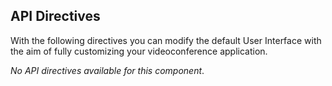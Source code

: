 ## API Directives
With the following directives you can modify the default User Interface with the aim of fully customizing your videoconference application.

<!-- start-dynamic-api-directives-content -->
_No API directives available for this component_. 

<!-- end-dynamic-api-directives-content -->